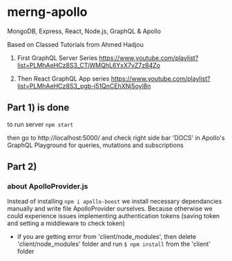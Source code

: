 # merng-apollo
MongoDB, Express, React, Node.js, GraphQL &amp; Apollo


Based on Classed Tutorials from Ahmed Hadjou

1) First GraphQL Server Series
https://www.youtube.com/playlist?list=PLMhAeHCz8S3_CTiWMQhL6YxX7vZ7z84Zo

2) Then React GraphQL App series
https://www.youtube.com/playlist?list=PLMhAeHCz8S3_pgb-j51QnCEhXNj5oyl8n


## Part 1) is done
to run server 
```npm start```

then go to http://localhost:5000/ and check right side bar 'DOCS' in Apollo's GraphQL Playground for queries, mutations and subscriptions

## Part 2)

### about ApolloProvider.js
Instead of installing ```npm i apollo-boost``` we install necessary dependancies manually and write file ApolloProvider ourselves. Because otherwise we could experience issues implementing authentication tokens (saving token and setting a middleware to check token)

* if you are getting error from 'client/node_modules', then delete 'client/node_modules' folder and run ```$ npm install``` from the 'client' folder

